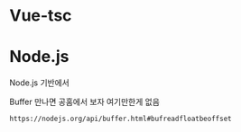 # Vue-tsc







# Node.js

Node.js 기반에서 

Buffer 만나면 공홈에서 보자 여기만한게 없음

```
https://nodejs.org/api/buffer.html#bufreadfloatbeoffset
```